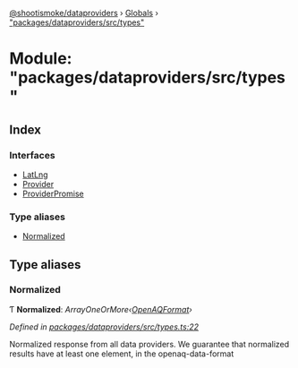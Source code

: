 [@shootismoke/dataproviders](../README.md) › [Globals](../globals.md) › ["packages/dataproviders/src/types"](_packages_dataproviders_src_types_.md)

# Module: "packages/dataproviders/src/types"

## Index

### Interfaces

* [LatLng](../interfaces/_packages_dataproviders_src_types_.latlng.md)
* [Provider](../interfaces/_packages_dataproviders_src_types_.provider.md)
* [ProviderPromise](../interfaces/_packages_dataproviders_src_types_.providerpromise.md)

### Type aliases

* [Normalized](_packages_dataproviders_src_types_.md#normalized)

## Type aliases

###  Normalized

Ƭ **Normalized**: *ArrayOneOrMore‹[OpenAQFormat](_packages_dataproviders_src_util_openaq_.md#openaqformat)›*

*Defined in [packages/dataproviders/src/types.ts:22](https://github.com/shootismoke/common/blob/c0e7829/packages/dataproviders/src/types.ts#L22)*

Normalized response from all data providers. We guarantee that normalized
results have at least one element, in the openaq-data-format
